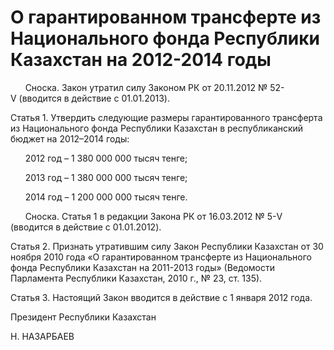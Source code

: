 # О гарантированном трансферте из Национального фонда Республики Казахстан на 2012-2014 годы

      Сноска. Закон утратил силу Законом РК от 20.11.2012 № 52-V (вводится в действие с 01.01.2013).

Статья 1. Утвердить следующие размеры гарантированного трансферта из Национального фонда Республики Казахстан в республиканский бюджет на 2012–2014 годы:

      2012 год – 1 380 000 000 тысяч тенге;

      2013 год – 1 380 000 000 тысяч тенге;

      2014 год – 1 200 000 000 тысяч тенге.

      Сноска. Статья 1 в редакции Закона РК от 16.03.2012 № 5-V (вводится в действие с 01.01.2012).

Статья 2. Признать утратившим силу Закон Республики Казахстан от 30 ноября 2010 года «О гарантированном трансферте из Национального фонда Республики Казахстан на 2011-2013 годы» (Ведомости Парламента Республики Казахстан, 2010 г., № 23, ст. 135).

Статья 3. Настоящий Закон вводится в действие с 1 января 2012 года.

Президент Республики Казахстан

Н. НАЗАРБАЕВ

